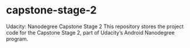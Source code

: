 # capstone-stage-2
Udacity: Nanodegree Capstone Stage 2
This repository stores the project code for the Capstone Stage 2, part of Udacity’s Android Nanodegree program.
